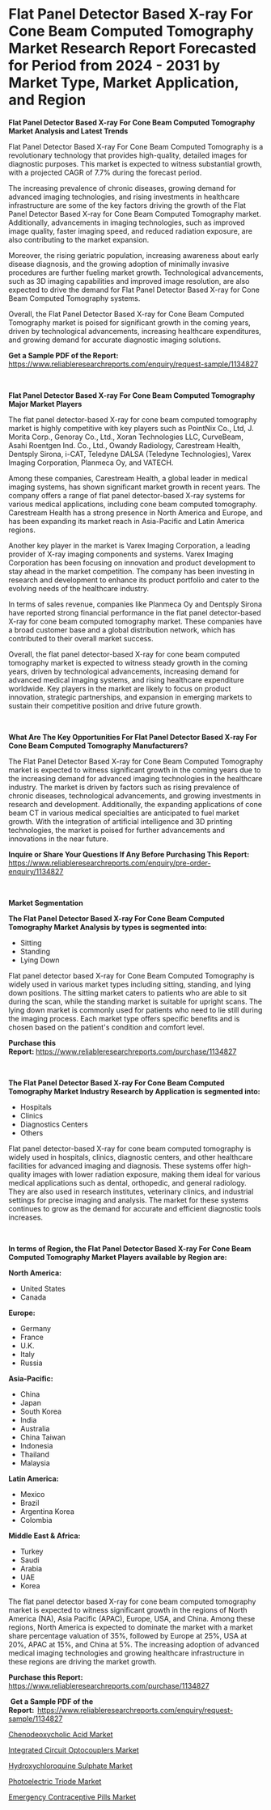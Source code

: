 <p><h1>Flat Panel Detector Based X-ray For Cone Beam Computed Tomography Market Research Report Forecasted for Period from 2024 -  2031 by Market Type, Market Application, and Region</h1></p><p><strong>Flat Panel Detector Based X-ray For Cone Beam Computed Tomography Market Analysis and Latest Trends</strong></p>
<p><p>Flat Panel Detector Based X-ray For Cone Beam Computed Tomography is a revolutionary technology that provides high-quality, detailed images for diagnostic purposes. This market is expected to witness substantial growth, with a projected CAGR of 7.7% during the forecast period. </p><p>The increasing prevalence of chronic diseases, growing demand for advanced imaging technologies, and rising investments in healthcare infrastructure are some of the key factors driving the growth of the Flat Panel Detector Based X-ray for Cone Beam Computed Tomography market. Additionally, advancements in imaging technologies, such as improved image quality, faster imaging speed, and reduced radiation exposure, are also contributing to the market expansion.</p><p>Moreover, the rising geriatric population, increasing awareness about early disease diagnosis, and the growing adoption of minimally invasive procedures are further fueling market growth. Technological advancements, such as 3D imaging capabilities and improved image resolution, are also expected to drive the demand for Flat Panel Detector Based X-ray for Cone Beam Computed Tomography systems.</p><p>Overall, the Flat Panel Detector Based X-ray for Cone Beam Computed Tomography market is poised for significant growth in the coming years, driven by technological advancements, increasing healthcare expenditures, and growing demand for accurate diagnostic imaging solutions.</p></p>
<p><strong>Get a Sample PDF of the Report:&nbsp;</strong> <a href="https://www.reliableresearchreports.com/enquiry/request-sample/1134827">https://www.reliableresearchreports.com/enquiry/request-sample/1134827</a></p>
<p>&nbsp;</p>
<p><strong>Flat Panel Detector Based X-ray For Cone Beam Computed Tomography Major Market Players</strong></p>
<p><p>The flat panel detector-based X-ray for cone beam computed tomography market is highly competitive with key players such as PointNix Co., Ltd, J. Morita Corp., Genoray Co., Ltd., Xoran Technologies LLC, CurveBeam, Asahi Roentgen Ind. Co., Ltd., Owandy Radiology, Carestream Health, Dentsply Sirona, i-CAT, Teledyne DALSA (Teledyne Technologies), Varex Imaging Corporation, Planmeca Oy, and VATECH.</p><p>Among these companies, Carestream Health, a global leader in medical imaging systems, has shown significant market growth in recent years. The company offers a range of flat panel detector-based X-ray systems for various medical applications, including cone beam computed tomography. Carestream Health has a strong presence in North America and Europe, and has been expanding its market reach in Asia-Pacific and Latin America regions.</p><p>Another key player in the market is Varex Imaging Corporation, a leading provider of X-ray imaging components and systems. Varex Imaging Corporation has been focusing on innovation and product development to stay ahead in the market competition. The company has been investing in research and development to enhance its product portfolio and cater to the evolving needs of the healthcare industry.</p><p>In terms of sales revenue, companies like Planmeca Oy and Dentsply Sirona have reported strong financial performance in the flat panel detector-based X-ray for cone beam computed tomography market. These companies have a broad customer base and a global distribution network, which has contributed to their overall market success.</p><p>Overall, the flat panel detector-based X-ray for cone beam computed tomography market is expected to witness steady growth in the coming years, driven by technological advancements, increasing demand for advanced medical imaging systems, and rising healthcare expenditure worldwide. Key players in the market are likely to focus on product innovation, strategic partnerships, and expansion in emerging markets to sustain their competitive position and drive future growth.</p></p>
<p>&nbsp;</p>
<p><strong>What Are The Key Opportunities For Flat Panel Detector Based X-ray For Cone Beam Computed Tomography Manufacturers?</strong></p>
<p><p>The Flat Panel Detector Based X-ray for Cone Beam Computed Tomography market is expected to witness significant growth in the coming years due to the increasing demand for advanced imaging technologies in the healthcare industry. The market is driven by factors such as rising prevalence of chronic diseases, technological advancements, and growing investments in research and development. Additionally, the expanding applications of cone beam CT in various medical specialties are anticipated to fuel market growth. With the integration of artificial intelligence and 3D printing technologies, the market is poised for further advancements and innovations in the near future.</p></p>
<p><strong>Inquire or Share Your Questions If Any Before Purchasing This Report:</strong> <a href="https://www.reliableresearchreports.com/enquiry/pre-order-enquiry/1134827">https://www.reliableresearchreports.com/enquiry/pre-order-enquiry/1134827</a></p>
<p>&nbsp;</p>
<p><strong>Market Segmentation</strong></p>
<p><strong>The Flat Panel Detector Based X-ray For Cone Beam Computed Tomography Market Analysis by types is segmented into:</strong></p>
<p><ul><li>Sitting</li><li>Standing</li><li>Lying Down</li></ul></p>
<p><p>Flat panel detector based X-ray for Cone Beam Computed Tomography is widely used in various market types including sitting, standing, and lying down positions. The sitting market caters to patients who are able to sit during the scan, while the standing market is suitable for upright scans. The lying down market is commonly used for patients who need to lie still during the imaging process. Each market type offers specific benefits and is chosen based on the patient's condition and comfort level.</p></p>
<p><strong>Purchase this Report:&nbsp;</strong><a href="https://www.reliableresearchreports.com/purchase/1134827">https://www.reliableresearchreports.com/purchase/1134827</a></p>
<p>&nbsp;</p>
<p><strong>The Flat Panel Detector Based X-ray For Cone Beam Computed Tomography Market Industry Research by Application is segmented into:</strong></p>
<p><ul><li>Hospitals</li><li>Clinics</li><li>Diagnostics Centers</li><li>Others</li></ul></p>
<p><p>Flat panel detector-based X-ray for cone beam computed tomography is widely used in hospitals, clinics, diagnostic centers, and other healthcare facilities for advanced imaging and diagnosis. These systems offer high-quality images with lower radiation exposure, making them ideal for various medical applications such as dental, orthopedic, and general radiology. They are also used in research institutes, veterinary clinics, and industrial settings for precise imaging and analysis. The market for these systems continues to grow as the demand for accurate and efficient diagnostic tools increases.</p></p>
<p>&nbsp;</p>
<p><strong>In terms of Region, the Flat Panel Detector Based X-ray For Cone Beam Computed Tomography Market Players available by Region are:</strong></p>
<p>
    <p> <strong> North America: </strong>
        <ul>
            <li>United States</li>
            <li>Canada</li>
        </ul>
        </p> 
    <p> <strong> Europe: </strong>
        <ul>
            <li>Germany</li>
            <li>France</li>
            <li>U.K.</li>
            <li>Italy</li>
            <li>Russia</li>
        </ul>
        </p> 
    <p> <strong> Asia-Pacific: </strong>
        <ul>
            <li>China</li>
            <li>Japan</li>
            <li>South Korea</li>
            <li>India</li>
            <li>Australia</li>
            <li>China Taiwan</li>
            <li>Indonesia</li>
            <li>Thailand</li>
            <li>Malaysia</li>
        </ul>
        </p> 
    <p> <strong> Latin America: </strong>
        <ul>
            <li>Mexico</li>
            <li>Brazil</li>
            <li>Argentina Korea</li>
            <li>Colombia</li>
        </ul>
        </p> 
    <p> <strong> Middle East & Africa: </strong>
        <ul>
            <li>Turkey</li>
            <li>Saudi</li>
            <li>Arabia</li>
            <li>UAE</li>
            <li>Korea</li>
        </ul>
    </p>
    </p>
<p><p>The flat panel detector based X-ray for cone beam computed tomography market is expected to witness significant growth in the regions of North America (NA), Asia Pacific (APAC), Europe, USA, and China. Among these regions, North America is expected to dominate the market with a market share percentage valuation of 35%, followed by Europe at 25%, USA at 20%, APAC at 15%, and China at 5%. The increasing adoption of advanced medical imaging technologies and growing healthcare infrastructure in these regions are driving the market growth.</p></p>
<p><strong>Purchase this Report: </strong><a href="https://www.reliableresearchreports.com/purchase/1134827">https://www.reliableresearchreports.com/purchase/1134827</a></p>
<p>&nbsp;<strong>Get a Sample PDF of the Report:&nbsp;&nbsp;</strong><a href="https://www.reliableresearchreports.com/enquiry/request-sample/1134827">https://www.reliableresearchreports.com/enquiry/request-sample/1134827</a></p>
<p><strong></strong></p>
<p><p><a href="https://medium.com/@marielong2006/chenodeoxycholic-acid-market-the-key-to-successful-business-strategy-forecast-till-2031-26cbd1271d68">Chenodeoxycholic Acid Market</a></p><p><a href="https://issuu.com/reportprime-2/docs/integrated-circuit-optocouplers-market-size-2030.p">Integrated Circuit Optocouplers Market</a></p><p><a href="https://medium.com/@isidrowolff1966/hydroxychloroquine-sulphate-market-analysis-and-sze-forecasted-for-period-from-2024-to-2031-abb42a5f4ef0">Hydroxychloroquine Sulphate Market</a></p><p><a href="https://issuu.com/reportprime-2/docs/photoelectric-triode-market-size-2030.pptx">Photoelectric Triode Market</a></p><p><a href="https://medium.com/@marielong2006/analyzing-emergency-contraceptive-pills-market-global-industry-perspective-and-forecast-2024-to-44705433c291">Emergency Contraceptive Pills Market</a></p></p>